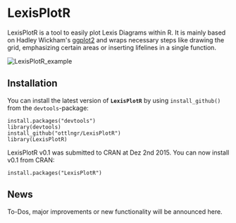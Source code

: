 # LexisPlotR


LexisPlotR is a tool to easily plot Lexis Diagrams within R. It is mainly based on Hadley Wickham's [ggplot2](https://github.com/hadley/ggplot2) and wraps necessary steps like drawing the grid, emphasizing certain areas or inserting lifelines in a single function.

![LexisPlotR_example](https://github.com/ottlngr/LexisPlotR/blob/master/LexisPlotR_example.png)

## Installation

You can install the latest version of **`LexisPlotR`** by using `install_github()` from the `devtools`-package:

    install.packages("devtools")
    library(devtools)
    install_github("ottlngr/LexisPlotR")
    library(LexisPlotR)
    
LexisPlotR v0.1 was submitted to CRAN at Dez 2nd 2015. You can now install v0.1 from CRAN:
    
    install.packages("LexisPlotR")
    
## News
    
To-Dos, major improvements or new functionality will be announced here.